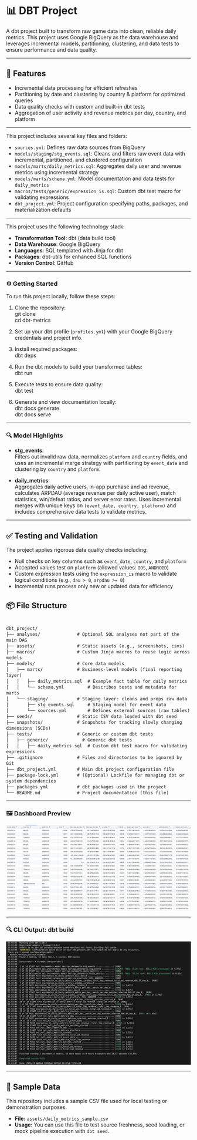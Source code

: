 # 📊 DBT Project

A dbt project built to transform raw game data into clean, reliable daily metrics. This project uses Google BigQuery as the data warehouse and leverages incremental models, partitioning, clustering, and data tests to ensure performance and data quality.

---

## 🚀 Features

- Incremental data processing for efficient refreshes  
- Partitioning by date and clustering by country & platform for optimized queries  
- Data quality checks with custom and built-in dbt tests  
- Aggregation of user activity and revenue metrics per day, country, and platform
  
---

This project includes several key files and folders:

- `sources.yml`: Defines raw data sources from BigQuery  
- `models/staging/stg_events.sql`: Cleans and filters raw event data with incremental, partitioned, and clustered configuration  
- `models/marts/daily_metrics.sql`: Aggregates daily user and revenue metrics using incremental strategy  
- `models/marts/schema.yml`: Model documentation and data tests for `daily_metrics`  
- `macros/tests/generic/expression_is.sql`: Custom dbt test macro for validating expressions  
- `dbt_project.yml`: Project configuration specifying paths, packages, and materialization defaults  

---

This project uses the following technology stack:

- **Transformation Tool**: dbt (data build tool)  
- **Data Warehouse**: Google BigQuery  
- **Languages**: SQL templated with Jinja for dbt  
- **Packages**: dbt-utils for enhanced SQL functions  
- **Version Control**: GitHub  

---

### ⚙️ Getting Started

To run this project locally, follow these steps:

1. Clone the repository:  
   git clone <your-repo-url>  
   cd dbt-metrics

2. Set up your dbt profile (`profiles.yml`) with your Google BigQuery credentials and project info.

3. Install required packages:  
   dbt deps

4. Run the dbt models to build your transformed tables:  
   dbt run

5. Execute tests to ensure data quality:  
   dbt test

6. Generate and view documentation locally:  
   dbt docs generate  
   dbt docs serve

---

### 🔍 Model Highlights

- **stg_events**:  
  Filters out invalid raw data, normalizes `platform` and `country` fields, and uses an incremental merge strategy with partitioning by `event_date` and clustering by `country` and `platform`.

- **daily_metrics**:  
  Aggregates daily active users, in-app purchase and ad revenue, calculates ARPDAU (average revenue per daily active user), match statistics, win/defeat ratios, and server error rates. Uses incremental merges with unique keys on `(event_date, country, platform)` and includes comprehensive data tests to validate metrics.

---

## ✅ Testing and Validation

The project applies rigorous data quality checks including:

- Null checks on key columns such as `event_date`, `country`, and `platform`  
- Accepted values test on `platform` (allowed values: `IOS`, `ANDROID`)  
- Custom expression tests using the `expression_is` macro to validate logical conditions (e.g., `dau > 0`, `arpdau >= 0`)  
- Incremental runs process only new or updated data for efficiency  

## 📦 File Structure
```

dbt_project/
├── analyses/              # Optional SQL analyses not part of the main DAG
├── assets/                # Static assets (e.g., screenshots, csvs)
├── macros/                # Custom Jinja macros to reuse logic across models
├── models/                # Core data models
│   ├── marts/             # Business-level models (final reporting layer)
│   │   ├── daily_metrics.sql  # Example fact table for daily metrics
│   │   └── schema.yml         # Describes tests and metadata for marts
│   └── staging/           # Staging layer: cleans and preps raw data
│       ├── stg_events.sql     # Staging model for event data
│       └── sources.yml        # Defines external sources (raw tables)
├── seeds/                 # Static CSV data loaded with dbt seed
├── snapshots/             # Snapshots for tracking slowly changing dimensions (SCDs)
├── tests/                 # Generic or custom dbt tests
│   ├── generic/             # Generic dbt tests
│   │   ├── daily_metrics.sql  # Custom dbt test macro for validating expressions 
├── .gitignore             # Files and directories to be ignored by Git
├── dbt_project.yml        # Main dbt project configuration file
├── package-lock.yml       # (Optional) Lockfile for managing dbt or system dependencies
├── packages.yml           # dbt packages used in the project
└── README.md              # Project documentation (this file)

```
---
### 🖼️ Dashboard Preview

![Daily Metrics Dashboard](./assets/daily_metrics.png)

---

### 🔍 CLI Output: dbt build

![Dbt Build](./assets/dbt_build.png)

---

## 📄 Sample Data

This repository includes a sample CSV file used for local testing or demonstration purposes.

- **File:** `assets/daily_metrics_sample.csv`  
- **Usage:** You can use this file to test source freshness, seed loading, or mock pipeline execution with `dbt seed`.

